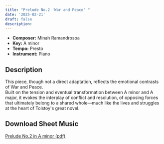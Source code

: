 ```yaml
---
title: "Prelude No.2 'War and Peace' "
date: '2025-02-21'
draft: false
description: 
---
```

- **Composer:** Minah Ramandrosoa
- **Key:** A minor
- **Tempo:** Presto
- **Instrument:** Piano

<!--more-->
## Description

This piece, though not a direct adaptation, reflects the emotional contrasts of War and Peace. <br>
Built on the tension and eventual transformation between A minor and A major, it evokes the interplay of conflict and resolution, of opposing forces that ultimately belong to a shared whole—much like the lives and struggles at the heart of Tolstoy's great novel.
 
 
 ## Download Sheet Music

[Prelude No.2 in A minor (pdf)](/pdfs/Prelude%20No.2%20in%20Aminor.pdf)